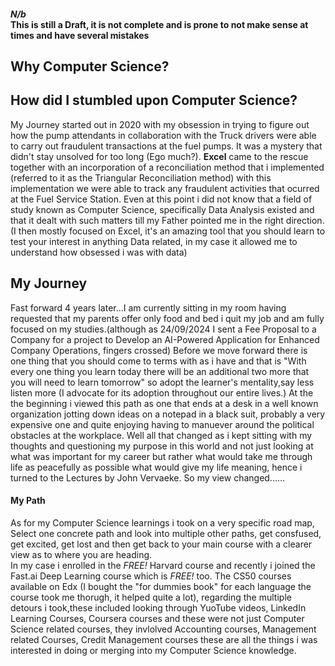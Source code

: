 #### *N/b* <br> This is still a Draft, it is not complete and is prone to not make sense at times and have several mistakes

## Why Computer Science?

## How did I stumbled upon Computer Science?
My Journey started out in 2020 with my obsession in trying to figure out how the pump attendants in collaboration with the Truck drivers were able to carry out fraudulent transactions at the fuel pumps. It was a mystery that didn't stay unsolved for too long (Ego much?). **Excel** came to the rescue together with an incorporation of a reconciliation method that i implemented (referred to it as the Triangular Reconciliation method) with this implementation we were able to track any fraudulent activities that ocurred at the Fuel Service Station. Even at this point i did not know that a field of study known as Computer Science, specifically Data Analysis existed and that it dealt with such matters till my Father pointed me in the right direction.(I then mostly focused on Excel, it's an amazing tool that you should learn to test your interest in anything Data related, in my case it allowed me to understand how obsessed i was with data)

## My Journey
Fast forward 4 years later...I am currently sitting in my room having requested that my parents offer only food and bed i quit my job and am fully focused on my studies.(although as 24/09/2024 I sent a Fee Proposal to a Company for a project to Develop an AI-Powered Application for Enhanced Company Operations, fingers crossed)
Before we move forward there is one thing that you should come to terms with as i have and that is "With every one thing you learn today there will be an additional two more that you will need to learn tomorrow" so adopt the learner's mentality,say less listen more (I advocate for its adoption throughout our entire lives.)
At the the beginning i viewed this path as one that ends at a desk in a well known organization jotting down ideas on a notepad in a black suit, probably a very expensive one and quite enjoying having to manuever around the political obstacles at the workplace. Well all that changed as i kept sitting with my thoughts and questioning my purpose in this world and not just looking at what was important for my career but rather what would take me through life as peacefully as possible what would give my life meaning, hence i turned to the Lectures by John Vervaeke. So my view changed......
#### My Path
As for my Computer Science learnings i took on a very specific road map, Select one concrete path and look into multiple other paths, get consfused, get excited, get lost and then get back to your main course with a clearer view as to where you are heading. <br> In my case i enrolled in the <em>FREE!</em> Harvard course and recently i joined the Fast.ai Deep Learning course which is <em>FREE!</em> too. The CS50 courses available on Edx (I bought the "for dummies book" for each language the course took me thorugh, it helped quite a lot), regarding the multiple detours i took,these included looking through YuoTube videos, LinkedIn Learning Courses, Coursera courses and these were not just Computer Science related courses, they invlolved Accounting courses, Management related Courses, Credit Management courses these are all the things i was interested in doing or merging into my Computer Science knowledge.














<!-- - I have followed this path continuously:
1) Get lost intentionally (and enjoy it)
2) Follow a structured path that will help you make sense of the scenery you saw while lost
3) Repeat this process (endless loop, well till your soul abandons your body) -->

